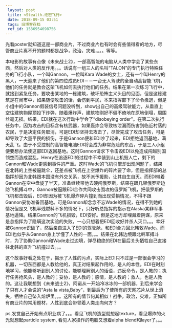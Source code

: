 ```yaml
---
 layout: post
 title: <Stealth.绝密飞行>
 date: 2018-09-15 03:51
 tags: 旧博客存档
 ref_id: 1536954698756
---
```

光看poster就知道这是一部商业片，不过商业片也有时会有些值得看的地方，尽管商业片离不开的题材都是战争，政治，灾难，。。。等等。



本电影的故事有点像《未来战士2》，一部高智能的电脑从人类中学会了某些东西，然后对人类的反作用。。。话说有一组三人的名叫“TALON”的专门执行特殊任务的飞行小队，一个叫Gannon，一位叫Kara
Wade的女士，还有一个叫Henry的黑人，一天迎来了他们的第四位成员EDI－－一台无人驾驶的全自动高智能飞机，他们的任务就是教会这架飞机如何去执行他们的任务。结果在第一次练习飞行中，就接到紧急任务，要攻击某地的一栋建筑，破坏恐怖主义头目的见面，但是这栋建筑是在闹市中，如果随便攻击的话，会伤到平民，本来指挥部下了命令撤退，但是小组中的Gannon假装信号问题没听到，show出自己的高级驾驶能力，从垂直上空往建筑物屋顶投下炸弹，随着爆炸声，建筑物刚好不偏不倚地在原地倒塌，周围丝毫无损。结果，EDI就在这次行动中学会了“disobeying
order"。在第二次执行任务中，因为攻击的目标含有核武器，如果轰炸会导致核泄漏而伤害到临近村落的农民，于是决定任务取消，可是EDI却坚持去攻击了，尽管完成了攻击任务，可是却导致了大量平民的损伤，于是Gannon便和EDI吵了起来，EDI拒绝返回基地，满天乱飞。由于不受控制的高智能电脑EDI将会成为非常危险的东西，于是三人小组便要想办法使这部EDI返回基地。这时Gannon请求下令击毁EDI以免造成闯越别国领空而造成混乱，Henry在追逐EDI的过程中不幸装到山上机毁人亡，剩下的Gannon和Wade更感到事件的严重。这时Wade的飞机引擎却出现问题了，结果在北韩的上空被逼跳伞，还差点被飞机在上空爆炸的碎片要了命，但是指挥部的总指挥却因为北韩跟本国没有外交关系，故不派予援助，让其自生自灭。而EDI带着Gannon在空中盘旋了半天，准备继续带他去硬闯俄罗斯，结果在跟几架俄罗斯边防飞机搏斗中，Gannon被逼跟EDI合作共同攻击围攻的俄罗斯飞机，把俄罗斯的飞机都击毁后，EDI却因为被飞机爆炸碎片撞到而出现受损情况，不得不跟Gannon妥协准备回基地。可是Gannon却念念不忘Wade的情况，在得不到她的情况但是又飞机半残燃料不多的情况下，只好听总指挥的指示在Alaska某非军事基地逼降。结果Gannon的飞机损毁，EDI安好。但是这地方却埋藏着阴谋，原来是总指挥为了隐瞒这次实验的失败，一心只想着把EDI回收好并杀人灭口。。。幸好被Gannon识破了，然后亲自进入了EDI的驾驶舱，和EDI合力回北韩救Wade。而EDI也似乎从Gannon身上学懂了人性的一面。。。结果在北韩边境跟北韩军搏斗时，为了协助Gannon和Wade走过边境，弹尽粮绝的EDI在最后关头牺牲自己直接往北韩的直升飞机撞过去。。。



这个故事好看之处在于，揭示了人性的污点，实际上EDI只不过是一部很会学习的机器，一切东西都是人教给他的，真正对结果起作用的，是人的本性。EDI在时刻地学习，他能够听到别人的讨论，能够理解别人的话语，违反命令，是人教的；执行任务抢风头，是人教的；妥协，是人教的；感情，是人教的；救人，也是人教的。这让我联想到《未来战士2》，阿诺从一开始冷冰冰的一部机器，到后来学会了只有人才会说的“Asta
la
vista,Baby”，到最后为了使所有的天网芯片从世上消失，牺牲自己坠入熔炉里。。。这所有的情节何其相似！战争，政治，灾难，正如所有商业片的常用题材，人性到底会带领着人类走向何方？



ps,发觉自己开始有点职业病了。。。看见飞机的造型就想起texture，看见爆炸的火光就想起particle system,
看见人家操作的电脑又想着alpha blend和layer了。。。

